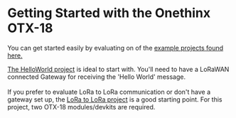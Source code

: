 # Getting Started with the Onethinx OTX-18

You can get started easily by evaluating on of the [example projects found here.](https://github.com/onethinx/Onethinx_Project_Examples)

[The HelloWorld project](https://github.com/onethinx/Onethinx_Project_Examples/tree/master/Example_HelloWorld) is ideal to start with. You'll need to have a LoRaWAN connected Gateway for receiving the 'Hello World' message.<br><br>If you prefer to evaluate LoRa to LoRa communication or don't have a gateway set up, the [LoRa to LoRa project](https://github.com/onethinx/Onethinx_Project_Examples/tree/master/Example_HelloWorld) is a good starting point. For this project, two OTX-18 modules/devkits are required.
